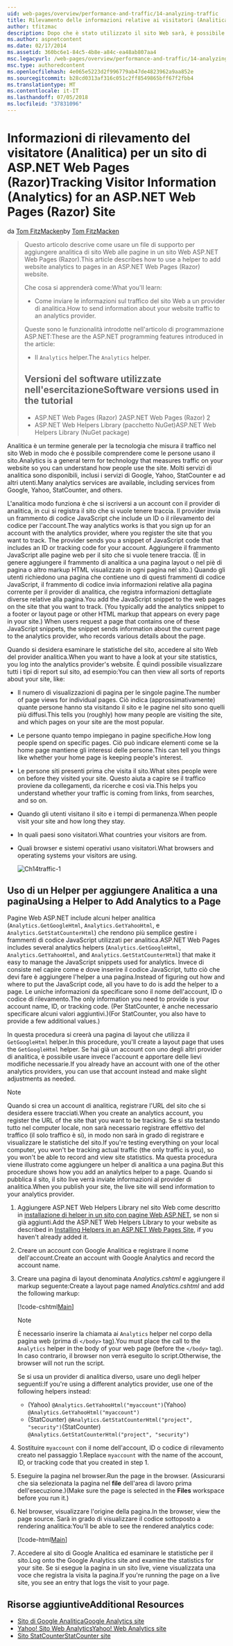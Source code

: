 ```yaml
---
uid: web-pages/overview/performance-and-traffic/14-analyzing-traffic
title: Rilevamento delle informazioni relative ai visitatori (Analitica) per un ASP.NET Web Pages (Razor) del sito | Microsoft Docs
author: tfitzmac
description: Dopo che è stato utilizzato il sito Web sarà, è possibile analizzare il traffico dei siti Web.
ms.author: aspnetcontent
ms.date: 02/17/2014
ms.assetid: 360bc6e1-84c5-4b8e-a84c-ea48ab807aa4
msc.legacyurl: /web-pages/overview/performance-and-traffic/14-analyzing-traffic
msc.type: authoredcontent
ms.openlocfilehash: 4e065e5223d2f996779ab47de4823962a9aa852e
ms.sourcegitcommit: b28cd0313af316c051c2ff8549865bff67f2fbb4
ms.translationtype: MT
ms.contentlocale: it-IT
ms.lasthandoff: 07/05/2018
ms.locfileid: "37831096"
---
```

<a name="tracking-visitor-information-analytics-for-an-aspnet-web-pages-razor-site"></a><span data-ttu-id="6cc53-103">Informazioni di rilevamento del visitatore (Analitica) per un sito di ASP.NET Web Pages (Razor)</span><span class="sxs-lookup"><span data-stu-id="6cc53-103">Tracking Visitor Information (Analytics) for an ASP.NET Web Pages (Razor) Site</span></span>
====================
<span data-ttu-id="6cc53-104">da [Tom FitzMacken](https://github.com/tfitzmac)</span><span class="sxs-lookup"><span data-stu-id="6cc53-104">by [Tom FitzMacken](https://github.com/tfitzmac)</span></span>

> <span data-ttu-id="6cc53-105">Questo articolo descrive come usare un file di supporto per aggiungere analitica di sito Web alle pagine in un sito Web ASP.NET Web Pages (Razor).</span><span class="sxs-lookup"><span data-stu-id="6cc53-105">This article describes how to use a helper to add website analytics to pages in an ASP.NET Web Pages (Razor) website.</span></span>
> 
> <span data-ttu-id="6cc53-106">Che cosa si apprenderà come:</span><span class="sxs-lookup"><span data-stu-id="6cc53-106">What you'll learn:</span></span>
> 
> - <span data-ttu-id="6cc53-107">Come inviare le informazioni sul traffico del sito Web a un provider di analitica.</span><span class="sxs-lookup"><span data-stu-id="6cc53-107">How to send information about your website traffic to an analytics provider.</span></span>
> 
> <span data-ttu-id="6cc53-108">Queste sono le funzionalità introdotte nell'articolo di programmazione ASP.NET:</span><span class="sxs-lookup"><span data-stu-id="6cc53-108">These are the ASP.NET programming features introduced in the article:</span></span>
> 
> - <span data-ttu-id="6cc53-109">Il `Analytics` helper.</span><span class="sxs-lookup"><span data-stu-id="6cc53-109">The `Analytics` helper.</span></span>
>   
> 
> ## <a name="software-versions-used-in-the-tutorial"></a><span data-ttu-id="6cc53-110">Versioni del software utilizzate nell'esercitazione</span><span class="sxs-lookup"><span data-stu-id="6cc53-110">Software versions used in the tutorial</span></span>
> 
> 
> - <span data-ttu-id="6cc53-111">ASP.NET Web Pages (Razor) 2</span><span class="sxs-lookup"><span data-stu-id="6cc53-111">ASP.NET Web Pages (Razor) 2</span></span>
> - <span data-ttu-id="6cc53-112">ASP.NET Web Helpers Library (pacchetto NuGet)</span><span class="sxs-lookup"><span data-stu-id="6cc53-112">ASP.NET Web Helpers Library (NuGet package)</span></span>


<span data-ttu-id="6cc53-113">Analitica è un termine generale per la tecnologia che misura il traffico nel sito Web in modo che è possibile comprendere come le persone usano il sito.</span><span class="sxs-lookup"><span data-stu-id="6cc53-113">Analytics is a general term for technology that measures traffic on your website so you can understand how people use the site.</span></span> <span data-ttu-id="6cc53-114">Molti servizi di analitica sono disponibili, inclusi i servizi di Google, Yahoo, StatCounter e ad altri utenti.</span><span class="sxs-lookup"><span data-stu-id="6cc53-114">Many analytics services are available, including services from Google, Yahoo, StatCounter, and others.</span></span>

<span data-ttu-id="6cc53-115">L'analitica modo funziona è che si iscriversi a un account con il provider di analitica, in cui si registra il sito che si vuole tenere traccia. Il provider invia un frammento di codice JavaScript che include un ID o il rilevamento del codice per l'account.</span><span class="sxs-lookup"><span data-stu-id="6cc53-115">The way analytics works is that you sign up for an account with the analytics provider, where you register the site that you want to track. The provider sends you a snippet of JavaScript code that includes an ID or tracking code for your account.</span></span> <span data-ttu-id="6cc53-116">Aggiungere il frammento JavaScript alle pagine web per il sito che si vuole tenere traccia. (È in genere aggiungere il frammento di analitica a una pagina layout o nel piè di pagina o altro markup HTML visualizzato in ogni pagina nel sito.) Quando gli utenti richiedono una pagina che contiene uno di questi frammenti di codice JavaScript, il frammento di codice invia informazioni relative alla pagina corrente per il provider di analitica, che registra informazioni dettagliate diverse relative alla pagina.</span><span class="sxs-lookup"><span data-stu-id="6cc53-116">You add the JavaScript snippet to the web pages on the site that you want to track. (You typically add the analytics snippet to a footer or layout page or other HTML markup that appears on every page in your site.) When users request a page that contains one of these JavaScript snippets, the snippet sends information about the current page to the analytics provider, who records various details about the page.</span></span>

<span data-ttu-id="6cc53-117">Quando si desidera esaminare le statistiche del sito, accedere al sito Web del provider analitica.</span><span class="sxs-lookup"><span data-stu-id="6cc53-117">When you want to have a look at your site statistics, you log into the analytics provider's website.</span></span> <span data-ttu-id="6cc53-118">È quindi possibile visualizzare tutti i tipi di report sul sito, ad esempio:</span><span class="sxs-lookup"><span data-stu-id="6cc53-118">You can then view all sorts of reports about your site, like:</span></span>

- <span data-ttu-id="6cc53-119">Il numero di visualizzazioni di pagina per le singole pagine.</span><span class="sxs-lookup"><span data-stu-id="6cc53-119">The number of page views for individual pages.</span></span> <span data-ttu-id="6cc53-120">Ciò indica (approssimativamente) quante persone hanno sta visitando il sito e le pagine nel sito sono quelli più diffusi.</span><span class="sxs-lookup"><span data-stu-id="6cc53-120">This tells you (roughly) how many people are visiting the site, and which pages on your site are the most popular.</span></span>
- <span data-ttu-id="6cc53-121">Le persone quanto tempo impiegano in pagine specifiche.</span><span class="sxs-lookup"><span data-stu-id="6cc53-121">How long people spend on specific pages.</span></span> <span data-ttu-id="6cc53-122">Ciò può indicare elementi come se la home page mantiene gli interessi delle persone.</span><span class="sxs-lookup"><span data-stu-id="6cc53-122">This can tell you things like whether your home page is keeping people's interest.</span></span>
- <span data-ttu-id="6cc53-123">Le persone siti presenti prima che visita il sito.</span><span class="sxs-lookup"><span data-stu-id="6cc53-123">What sites people were on before they visited your site.</span></span> <span data-ttu-id="6cc53-124">Questo aiuta a capire se il traffico proviene da collegamenti, da ricerche e così via.</span><span class="sxs-lookup"><span data-stu-id="6cc53-124">This helps you understand whether your traffic is coming from links, from searches, and so on.</span></span>
- <span data-ttu-id="6cc53-125">Quando gli utenti visitano il sito e i tempi di permanenza.</span><span class="sxs-lookup"><span data-stu-id="6cc53-125">When people visit your site and how long they stay.</span></span>
- <span data-ttu-id="6cc53-126">In quali paesi sono visitatori.</span><span class="sxs-lookup"><span data-stu-id="6cc53-126">What countries your visitors are from.</span></span>
- <span data-ttu-id="6cc53-127">Quali browser e sistemi operativi usano visitatori.</span><span class="sxs-lookup"><span data-stu-id="6cc53-127">What browsers and operating systems your visitors are using.</span></span>

    ![Ch14traffic-1](14-analyzing-traffic/_static/image1.jpg)

## <a name="using-a-helper-to-add-analytics-to-a-page"></a><span data-ttu-id="6cc53-129">Uso di un Helper per aggiungere Analitica a una pagina</span><span class="sxs-lookup"><span data-stu-id="6cc53-129">Using a Helper to Add Analytics to a Page</span></span>

<span data-ttu-id="6cc53-130">Pagine Web ASP.NET include alcuni helper analitica (`Analytics.GetGoogleHtml`, `Analytics.GetYahooHtml`, e `Analytics.GetStatCounterHtml`) che rendono più semplice gestire i frammenti di codice JavaScript utilizzati per analitica.</span><span class="sxs-lookup"><span data-stu-id="6cc53-130">ASP.NET Web Pages includes several analytics helpers (`Analytics.GetGoogleHtml`, `Analytics.GetYahooHtml`, and `Analytics.GetStatCounterHtml`) that make it easy to manage the JavaScript snippets used for analytics.</span></span> <span data-ttu-id="6cc53-131">Invece di consiste nel capire come e dove inserire il codice JavaScript, tutto ciò che devi fare è aggiungere l'helper a una pagina.</span><span class="sxs-lookup"><span data-stu-id="6cc53-131">Instead of figuring out how and where to put the JavaScript code, all you have to do is add the helper to a page.</span></span> <span data-ttu-id="6cc53-132">Le uniche informazioni da specificare sono il nome dell'account, ID o codice di rilevamento.</span><span class="sxs-lookup"><span data-stu-id="6cc53-132">The only information you need to provide is your account name, ID, or tracking code.</span></span> <span data-ttu-id="6cc53-133">(Per StatCounter, è anche necessario specificare alcuni valori aggiuntivi.)</span><span class="sxs-lookup"><span data-stu-id="6cc53-133">(For StatCounter, you also have to provide a few additional values.)</span></span>

<span data-ttu-id="6cc53-134">In questa procedura si creerà una pagina di layout che utilizza il `GetGoogleHtml` helper.</span><span class="sxs-lookup"><span data-stu-id="6cc53-134">In this procedure, you'll create a layout page that uses the `GetGoogleHtml` helper.</span></span> <span data-ttu-id="6cc53-135">Se hai già un account con uno degli altri provider di analitica, è possibile usare invece l'account e apportare delle lievi modifiche necessarie.</span><span class="sxs-lookup"><span data-stu-id="6cc53-135">If you already have an account with one of the other analytics providers, you can use that account instead and make slight adjustments as needed.</span></span>

> [!NOTE]
> <span data-ttu-id="6cc53-136">Quando si crea un account di analitica, registrare l'URL del sito che si desidera essere tracciati.</span><span class="sxs-lookup"><span data-stu-id="6cc53-136">When you create an analytics account, you register the URL of the site that you want to be tracking.</span></span> <span data-ttu-id="6cc53-137">Se si sta testando tutto nel computer locale, non sarà necessario registrare effettivo del traffico (il solo traffico è si), in modo non sarà in grado di registrare e visualizzare le statistiche del sito.</span><span class="sxs-lookup"><span data-stu-id="6cc53-137">If you're testing everything on your local computer, you won't be tracking actual traffic (the only traffic is you), so you won't be able to record and view site statistics.</span></span> <span data-ttu-id="6cc53-138">Ma questa procedura viene illustrato come aggiungere un helper di analitica a una pagina.</span><span class="sxs-lookup"><span data-stu-id="6cc53-138">But this procedure shows how you add an analytics helper to a page.</span></span> <span data-ttu-id="6cc53-139">Quando si pubblica il sito, il sito live verrà inviate informazioni al provider di analitica.</span><span class="sxs-lookup"><span data-stu-id="6cc53-139">When you publish your site, the live site will send information to your analytics provider.</span></span>


1. <span data-ttu-id="6cc53-140">Aggiungere ASP.NET Web Helpers Library nel sito Web come descritto in [installazione di helper in un sito con pagine Web ASP.NET](https://go.microsoft.com/fwlink/?LinkId=252372), se non si già aggiunti.</span><span class="sxs-lookup"><span data-stu-id="6cc53-140">Add the ASP.NET Web Helpers Library to your website as described in [Installing Helpers in an ASP.NET Web Pages Site](https://go.microsoft.com/fwlink/?LinkId=252372), if you haven't already added it.</span></span>
2. <span data-ttu-id="6cc53-141">Creare un account con Google Analitica e registrare il nome dell'account.</span><span class="sxs-lookup"><span data-stu-id="6cc53-141">Create an account with Google Analytics and record the account name.</span></span>
3. <span data-ttu-id="6cc53-142">Creare una pagina di layout denominata *Analytics.cshtml* e aggiungere il markup seguente:</span><span class="sxs-lookup"><span data-stu-id="6cc53-142">Create a layout page named *Analytics.cshtml* and add the following markup:</span></span>

    [!code-cshtml[Main](14-analyzing-traffic/samples/sample1.cshtml)]

    > [!NOTE]
    > <span data-ttu-id="6cc53-143">È necessario inserire la chiamata ai `Analytics` helper nel corpo della pagina web (prima di `</body>` tag).</span><span class="sxs-lookup"><span data-stu-id="6cc53-143">You must place the call to the `Analytics` helper in the body of your web page (before the `</body>` tag).</span></span> <span data-ttu-id="6cc53-144">In caso contrario, il browser non verrà eseguito lo script.</span><span class="sxs-lookup"><span data-stu-id="6cc53-144">Otherwise, the browser will not run the script.</span></span>

    <span data-ttu-id="6cc53-145">Se si usa un provider di analitica diverso, usare uno degli helper seguenti:</span><span class="sxs-lookup"><span data-stu-id="6cc53-145">If you're using a different analytics provider, use one of the following helpers instead:</span></span>

    - <span data-ttu-id="6cc53-146">(Yahoo) `@Analytics.GetYahooHtml("myaccount")`</span><span class="sxs-lookup"><span data-stu-id="6cc53-146">(Yahoo) `@Analytics.GetYahooHtml("myaccount")`</span></span>
    - <span data-ttu-id="6cc53-147">(StatCounter) `@Analytics.GetStatCounterHtml("project", "security")`</span><span class="sxs-lookup"><span data-stu-id="6cc53-147">(StatCounter) `@Analytics.GetStatCounterHtml("project", "security")`</span></span>
4. <span data-ttu-id="6cc53-148">Sostituire `myaccount` con il nome dell'account, ID o codice di rilevamento creato nel passaggio 1.</span><span class="sxs-lookup"><span data-stu-id="6cc53-148">Replace `myaccount` with the name of the account, ID, or tracking code that you created in step 1.</span></span>
5. <span data-ttu-id="6cc53-149">Eseguire la pagina nel browser.</span><span class="sxs-lookup"><span data-stu-id="6cc53-149">Run the page in the browser.</span></span> <span data-ttu-id="6cc53-150">(Assicurarsi che sia selezionata la pagina nel **file** dell'area di lavoro prima dell'esecuzione.)</span><span class="sxs-lookup"><span data-stu-id="6cc53-150">(Make sure the page is selected in the **Files** workspace before you run it.)</span></span>
6. <span data-ttu-id="6cc53-151">Nel browser, visualizzare l'origine della pagina.</span><span class="sxs-lookup"><span data-stu-id="6cc53-151">In the browser, view the page source.</span></span> <span data-ttu-id="6cc53-152">Sarà in grado di visualizzare il codice sottoposto a rendering analitica:</span><span class="sxs-lookup"><span data-stu-id="6cc53-152">You'll be able to see the rendered analytics code:</span></span>

    [!code-html[Main](14-analyzing-traffic/samples/sample2.html)]
7. <span data-ttu-id="6cc53-153">Accedere al sito di Google Analitica ed esaminare le statistiche per il sito.</span><span class="sxs-lookup"><span data-stu-id="6cc53-153">Log onto the Google Analytics site and examine the statistics for your site.</span></span> <span data-ttu-id="6cc53-154">Se si esegue la pagina in un sito live, viene visualizzata una voce che registra la visita la pagina.</span><span class="sxs-lookup"><span data-stu-id="6cc53-154">If you're running the page on a live site, you see an entry that logs the visit to your page.</span></span>

<a id="Additional_Resources"></a>
## <a name="additional-resources"></a><span data-ttu-id="6cc53-155">Risorse aggiuntive</span><span class="sxs-lookup"><span data-stu-id="6cc53-155">Additional Resources</span></span>

- [<span data-ttu-id="6cc53-156">Sito di Google Analitica</span><span class="sxs-lookup"><span data-stu-id="6cc53-156">Google Analytics site</span></span>](https://www.google.com/analytics/)
- [<span data-ttu-id="6cc53-157">Yahoo! Sito Web Analytics</span><span class="sxs-lookup"><span data-stu-id="6cc53-157">Yahoo! Web Analytics site</span></span>](http://help.yahoo.com/l/us/yahoo/ywa/)
- [<span data-ttu-id="6cc53-158">Sito StatCounter</span><span class="sxs-lookup"><span data-stu-id="6cc53-158">StatCounter site</span></span>](http://statcounter.com/)
